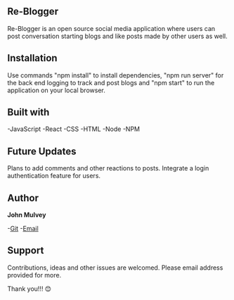 ## Re-Blogger

Re-Blogger is an open source social media application where users can post conversation starting blogs and like posts made by other users as well.

## Installation

Use commands "npm install" to install dependencies, "npm run server" for the back end logging to track and post blogs and "npm start" to run the application on your local browser.

## Built with

-JavaScript
-React
-CSS
-HTML
-Node
-NPM

## Future Updates

Plans to add comments and other reactions to posts. Integrate a login authentication feature for users.

## Author

**John Mulvey**

-[Git](https://github.com/Jmulvez)
-[Email](johnmulvey48@yahoo.com)

## Support

Contributions, ideas and other issues are welcomed. Please email address provided for more.

Thank you!!! 😊